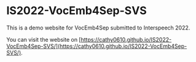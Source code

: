 # IS2022-VocEmb4Sep-SVS

This is a demo website for VocEmb4Sep submitted to Interspeech 2022.

You can visit the website on [https://cathy0610.github.io/IS2022-VocEmb4Sep-SVS/](https://cathy0610.github.io/IS2022-VocEmb4Sep-SVS/).
